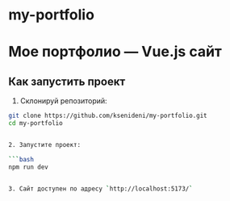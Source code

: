 # my-portfolio

# Мое портфолио — Vue.js сайт

## Как запустить проект

1. Склонируй репозиторий:

```bash
git clone https://github.com/ksenideni/my-portfolio.git
cd my-portfolio


2. Запустите проект:

```bash
npm run dev


3. Сайт доступен по адресу `http://localhost:5173/`



